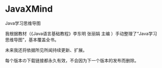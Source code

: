# JavaXMind
Java学习思维导图

我根据教材（《Java语言基础教程》李东明 张丽娟 主编 ）手动整理了“Java学习思维导图”，基本覆盖全书。

未来我还将依据所见所闻持续更新、扩展。

每个版本の下载链接都永久有效，不会因为下一个版本的发布而删除。
